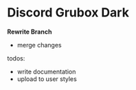 # Discord Grubox Dark




**Rewrite Branch**

- merge changes 


todos:
- write documentation 
- upload to user styles 


